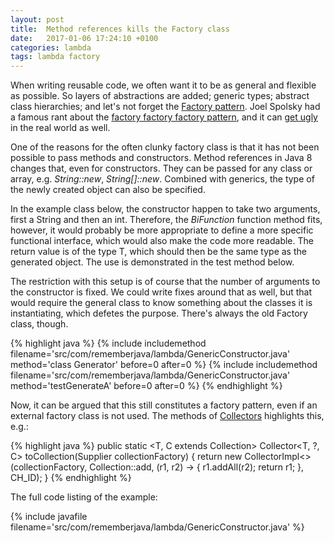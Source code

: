 ```yaml
---
layout: post
title:  Method references kills the Factory class
date:   2017-01-06 17:24:10 +0100
categories: lambda
tags: lambda factory
---
```


When writing reusable code, we often want it to be as general and flexible as possible. So layers of abstractions are added; generic types; abstract class hierarchies; and let's not forget the [Factory pattern][FP]. Joel Spolsky had a famous rant about the [factory factory factory pattern][FFFP], and it can [get ugly][AF] in the real world as well.

One of the reasons for the often clunky factory class is that it has not been possible to pass methods and constructors. Method references in Java 8 changes that, even for constructors. They can be passed for any class or array, e.g. *String::new*, *String[]::new*. Combined with generics, the type of the newly created object can also be specified.

In the example class below, the constructor happen to take two arguments, first a String and then an int. Therefore, the *BiFunction* function method fits, however, it would probably be more appropriate to define a more specific functional interface, which would also make the code more readable. The return value is of the type T, which should then be the same type as the generated object. The use is demonstrated in the test method below.

The restriction with this setup is of course that the number of arguments to the constructor is fixed. We could write fixes around that as well, but that would require the general class to know something about the classes it is instantiating, which defetes the purpose. There's always the old Factory class, though.

{% highlight java %}
{% include includemethod filename='src/com/rememberjava/lambda/GenericConstructor.java' method='class Generator' before=0  after=0 %}
{% include includemethod filename='src/com/rememberjava/lambda/GenericConstructor.java' method='testGenerateA' before=0  after=0 %}
{% endhighlight %}

Now, it can be argued that this still constitutes a factory pattern, even if an external factory class is not used. The methods of [Collectors][Collectors] highlights this, e.g.:

{% highlight java %}
    public static <T, C extends Collection<T>>
    Collector<T, ?, C> toCollection(Supplier<C> collectionFactory) {
        return new CollectorImpl<>(collectionFactory, Collection<T>::add,
                                   (r1, r2) -> { r1.addAll(r2); return r1; },
                                   CH_ID);
    }
{% endhighlight %}


The full code listing of the example:

{% include javafile filename='src/com/rememberjava/lambda/GenericConstructor.java' %}

[FP]: https://en.wikipedia.org/wiki/Factory_method_pattern
[FFFP]: http://discuss.joelonsoftware.com/?joel.3.219431.12
[AF]: http://stackoverflow.com/a/2632054
[Collectors]: https://docs.oracle.com/javase/8/docs/api/java/util/stream/Collectors.html
